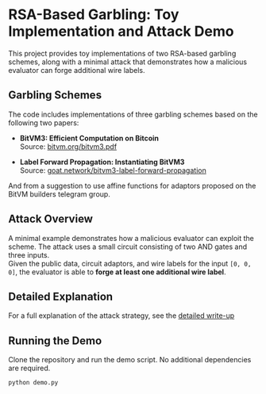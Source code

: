 # RSA-Based Garbling: Toy Implementation and Attack Demo

This project provides toy implementations of two RSA-based garbling schemes, along with a minimal attack that demonstrates how a malicious evaluator can forge additional wire labels.

## Garbling Schemes

The code includes implementations of three garbling schemes based on the following two papers:

- **BitVM3: Efficient Computation on Bitcoin**  
  Source: [bitvm.org/bitvm3.pdf](https://bitvm.org/bitvm3.pdf)

- **Label Forward Propagation: Instantiating BitVM3**  
  Source: [goat.network/bitvm3-label-forward-propagation](https://www.goat.network/bitvm3-label-forward-propagation)

And from a suggestion to use affine functions for adaptors proposed on the BitVM builders telegram group.

## Attack Overview

A minimal example demonstrates how a malicious evaluator can exploit the scheme. The attack uses a small circuit consisting of two AND gates and three inputs.  
Given the public data, circuit adaptors, and wire labels for the input `[0, 0, 0]`, the evaluator is able to **forge at least one additional wire label**.

## Detailed Explanation

For a full explanation of the attack strategy, see the [detailed write-up](https://fairgate.io/files/bitvm3-sec.pdf)

## Running the Demo

Clone the repository and run the demo script. No additional dependencies are required.

```bash
python demo.py

